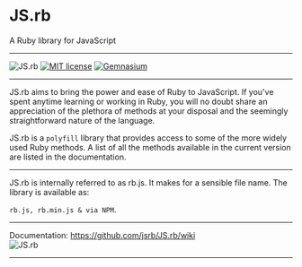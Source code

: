 # JS.rb
A Ruby library for JavaScript  
- ---
![JS.rb](https://img.shields.io/badge/JS.rb-v.0.0.1-red.svg)
[![MIT license](http://img.shields.io/badge/license-MIT-brightgreen.svg)](http://opensource.org/licenses/MIT)
[![Gemnasium](https://img.shields.io/gemnasium/mathiasbynens/he.svg)]()




- ----
JS.rb aims to bring the power and ease of Ruby to JavaScript. If you've spent anytime learning or working in Ruby, you will no doubt share an appreciation of the plethora of methods at your disposal and the seemingly straightforward nature of the language.

JS.rb is a `polyfill` library that provides access to some of the more widely used Ruby methods. A list of all the methods available in the current version are listed in the documentation.

- ---
JS.rb is internally referred to as rb.js. It makes for a sensible file name. The library is available as:

`rb.js, rb.min.js & via NPM`.

- ----
Documentation: https://github.com/jsrb/JS.rb/wiki    
![JS.rb](https://img.shields.io/badge/JS.rb-v.0.0.1-red.svg)
- ---
